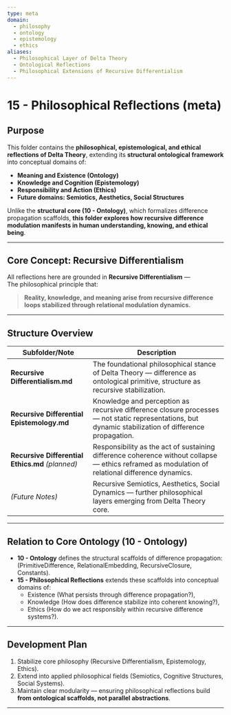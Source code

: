 ```yaml
---
type: meta
domain:
  - philosophy
  - ontology
  - epistemology
  - ethics
aliases:
  - Philosophical Layer of Delta Theory
  - Ontological Reflections
  - Philosophical Extensions of Recursive Differentialism
---
```


# 15 - Philosophical Reflections (meta)

## Purpose

This folder contains the **philosophical, epistemological, and ethical reflections of Delta Theory**, extending its **structural ontological framework** into conceptual domains of:
- **Meaning and Existence (Ontology)**
- **Knowledge and Cognition (Epistemology)**
- **Responsibility and Action (Ethics)**
- **Future domains: Semiotics, Aesthetics, Social Structures**

Unlike the **structural core (10 - Ontology)**, which formalizes difference propagation scaffolds, **this folder explores how recursive difference modulation manifests in human understanding, knowing, and ethical being**.

---

## Core Concept: Recursive Differentialism
All reflections here are grounded in **Recursive Differentialism** —  
The philosophical principle that:
> **Reality, knowledge, and meaning arise from recursive difference loops stabilized through relational modulation dynamics.**

---

## Structure Overview

| Subfolder/Note | Description |
|---|---|
| **Recursive Differentialism.md** | The foundational philosophical stance of Delta Theory — difference as ontological primitive, structure as recursive stabilization. |
| **Recursive Differential Epistemology.md** | Knowledge and perception as recursive difference closure processes — not static representations, but dynamic stabilization of difference propagation. |
| **Recursive Differential Ethics.md** *(planned)* | Responsibility as the act of sustaining difference coherence without collapse — ethics reframed as modulation of relational difference dynamics. |
| *(Future Notes)* | Recursive Semiotics, Aesthetics, Social Dynamics — further philosophical layers emerging from Delta Theory core. |

---

## Relation to Core Ontology (10 - Ontology)
- **10 - Ontology** defines the structural scaffolds of difference propagation:  
  (PrimitiveDifference, RelationalEmbedding, RecursiveClosure, Constants).
- **15 - Philosophical Reflections** extends these scaffolds into conceptual domains of:
  - Existence (What persists through difference propagation?),
  - Knowledge (How does difference stabilize into coherent knowing?),
  - Ethics (How do we act responsibly within recursive difference systems?).

---

## Development Plan
1. Stabilize core philosophy (Recursive Differentialism, Epistemology, Ethics).
2. Extend into applied philosophical fields (Semiotics, Cognitive Structures, Social Systems).
3. Maintain clear modularity — ensuring philosophical reflections build **from ontological scaffolds, not parallel abstractions**.

---
